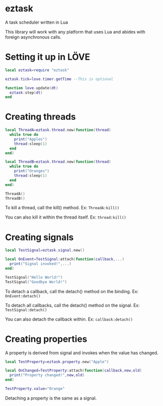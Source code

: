 # eztask
A task scheduler written in Lua

This library will work with any platform that uses Lua and abides with foreign asynchronous calls.

# Setting it up in LÖVE
```lua
local eztask=require "eztask"

eztask.tick=love.timer.getTime --This is optional

function love.update(dt)
  eztask:step(dt)
end
```

# Creating threads
```lua
local ThreadA=eztask.thread.new(function(thread)
  while true do
    print("Apples")
    thread:sleep(1)
  end
end)

local ThreadB=eztask.thread.new(function(thread)
  while true do
    print("Oranges")
    thread:sleep(1)
  end
end)

ThreadA()
ThreadB()
```
To kill a thread, call the kill() method. Ex: ```ThreadA:kill()```

You can also kill it within the thread itself. Ex: ```thread:kill()```

# Creating signals
```lua
local TestSignal=eztask.signal.new()

local OnEvent=TestSignal:attach(function(callback,...)
  print("Signal invoked!",...)
end)

TestSignal("Hello World!")
TestSignal("Goodbye World!")
```
To detach a callback, call the detach() method on the binding. Ex: ```OnEvent:detach()```

To detach all callbacks, call the detach() method on the signal. Ex: ```TestSignal:detach()```

You can also detach the callback within. Ex: ```callback:detach()```

# Creating properties
A property is derived from signal and invokes when the value has changed.
```lua
local TestProperty=eztask.property.new("Apple")

local OnChanged=TestProperty:attach(function(callback,new,old)
  print("Property changed!",new,old)
end)

TestProperty.value="Orange"
```
Detaching a property is the same as a signal.
